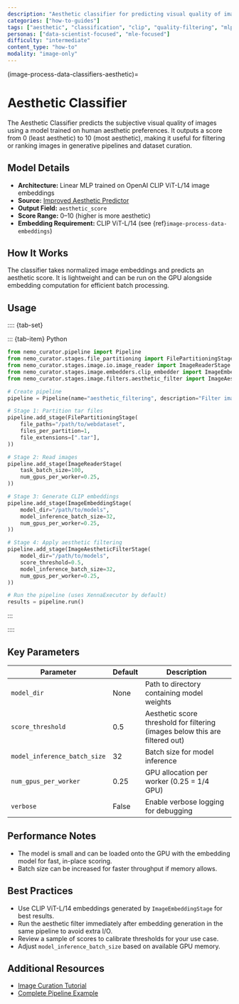 ```yaml
---
description: "Aesthetic classifier for predicting visual quality of images using CLIP embeddings and human preference training"
categories: ["how-to-guides"]
tags: ["aesthetic", "classification", "clip", "quality-filtering", "mlp"]
personas: ["data-scientist-focused", "mle-focused"]
difficulty: "intermediate"
content_type: "how-to"
modality: "image-only"
---
```


(image-process-data-classifiers-aesthetic)=

# Aesthetic Classifier

The Aesthetic Classifier predicts the subjective visual quality of images using a model trained on human aesthetic preferences. It outputs a score from 0 (least aesthetic) to 10 (most aesthetic), making it useful for filtering or ranking images in generative pipelines and dataset curation.

## Model Details

- **Architecture:** Linear MLP trained on OpenAI CLIP ViT-L/14 image embeddings
- **Source:** [Improved Aesthetic Predictor](https://github.com/christophschuhmann/improved-aesthetic-predictor)
- **Output Field:** `aesthetic_score`
- **Score Range:** 0–10 (higher is more aesthetic)
- **Embedding Requirement:** CLIP ViT-L/14 (see {ref}`image-process-data-embeddings`)

## How It Works

The classifier takes normalized image embeddings and predicts an aesthetic score. It is lightweight and can be run on the GPU alongside embedding computation for efficient batch processing.

## Usage

:::: {tab-set}

::: {tab-item} Python

```python
from nemo_curator.pipeline import Pipeline
from nemo_curator.stages.file_partitioning import FilePartitioningStage
from nemo_curator.stages.image.io.image_reader import ImageReaderStage
from nemo_curator.stages.image.embedders.clip_embedder import ImageEmbeddingStage
from nemo_curator.stages.image.filters.aesthetic_filter import ImageAestheticFilterStage

# Create pipeline
pipeline = Pipeline(name="aesthetic_filtering", description="Filter images by aesthetic quality")

# Stage 1: Partition tar files
pipeline.add_stage(FilePartitioningStage(
    file_paths="/path/to/webdataset",
    files_per_partition=1,
    file_extensions=[".tar"],
))

# Stage 2: Read images
pipeline.add_stage(ImageReaderStage(
    task_batch_size=100,
    num_gpus_per_worker=0.25,
))

# Stage 3: Generate CLIP embeddings
pipeline.add_stage(ImageEmbeddingStage(
    model_dir="/path/to/models",
    model_inference_batch_size=32,
    num_gpus_per_worker=0.25,
))

# Stage 4: Apply aesthetic filtering
pipeline.add_stage(ImageAestheticFilterStage(
    model_dir="/path/to/models",
    score_threshold=0.5,
    model_inference_batch_size=32,
    num_gpus_per_worker=0.25,
))

# Run the pipeline (uses XennaExecutor by default)
results = pipeline.run()

```
:::

::::

## Key Parameters

| Parameter                    | Default | Description                                                                 |
|------------------------------|---------|-----------------------------------------------------------------------------|
| `model_dir`                  | None    | Path to directory containing model weights                                  |
| `score_threshold`            | 0.5     | Aesthetic score threshold for filtering (images below this are filtered out)|
| `model_inference_batch_size` | 32      | Batch size for model inference                                              |
| `num_gpus_per_worker`        | 0.25    | GPU allocation per worker (0.25 = 1/4 GPU)                                 |
| `verbose`                    | False   | Enable verbose logging for debugging                                        |

## Performance Notes

- The model is small and can be loaded onto the GPU with the embedding model for fast, in-place scoring.
- Batch size can be increased for faster throughput if memory allows.

## Best Practices

- Use CLIP ViT-L/14 embeddings generated by `ImageEmbeddingStage` for best results.
- Run the aesthetic filter immediately after embedding generation in the same pipeline to avoid extra I/O.
- Review a sample of scores to calibrate thresholds for your use case.
- Adjust `model_inference_batch_size` based on available GPU memory.

## Additional Resources

- [Image Curation Tutorial](https://github.com/NVIDIA/NeMo-Curator/blob/main/tutorials/image/getting-started/image_curation_example.py)
- [Complete Pipeline Example](https://github.com/NVIDIA/NeMo-Curator/blob/main/tutorials/image/getting-started/image_curation_example.py)